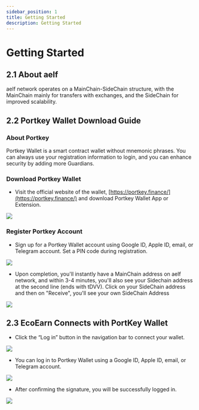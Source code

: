 ```yaml
---
sidebar_position: 1
title: Getting Started
description: Getting Started
---
```


# Getting Started

## 2.1 About aelf

aelf network operates on a MainChain-SideChain structure, with the MainChain mainly for transfers with exchanges, and the SideChain for improved scalability.

## 2.2 Portkey Wallet Download Guide

### About Portkey

Portkey Wallet is a smart contract wallet without mnemonic phrases. You can always use your registration information to login, and you can enhance security by adding more Guardians.

### Download Portkey Wallet

-   Visit the official website of the wallet, [https://portkey.finance/](https://portkey.finance/) and download Portkey Wallet App or Extension.

![](/img/1.png)

### Register Portkey Account

-   Sign up for a Portkey Wallet account using Google ID, Apple ID, email, or Telegram account. Set a PIN code during registration.

![](/img/2.png)

-   Upon completion, you'll instantly have a MainChain address on aelf network, and within 3-4 minutes, you'll also see your Sidechain address at the second line (ends with tDVV). Click on your SideChain address and then on "Receive", you'll see your own SideChain Address

![](/img/3.png)

## 2.3 **EcoEarn Connects with PortKey Wallet**

-   Click the “Log in” button in the navigation bar to connect your wallet.

![](/img/4.png)

-   You can log in to Portkey Wallet using a Google ID, Apple ID, email, or Telegram account.

![](/img/5.png)

-   After confirming the signature, you will be successfully logged in.

![](/img/6.png)
